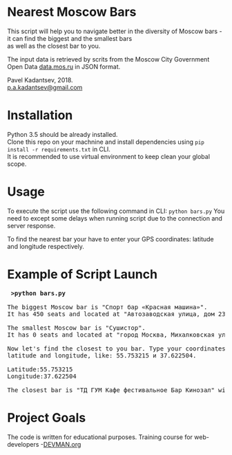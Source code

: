 # Nearest Moscow Bars

This script will help you to navigate better in the diversity of Moscow bars - it can find the biggest and the smallest bars <br />
as well as the closest bar to you.

The input data is retrieved by scrits from the Moscow City Government Open Data [data.mos.ru](https://data.mos.ru/) in JSON format.


Pavel Kadantsev, 2018. <br/>
p.a.kadantsev@gmail.com


# Installation

Python 3.5 should be already installed. <br />
Clone this repo on your machnine and install dependencies using ```pip install -r requirements.txt``` in CLI. <br />
It is recommended to use virtual environment to keep clean your global scope.


# Usage

To execute the script use the following command in CLI: ```python bars.py```
You need to except some delays when running script due to the connection and server response.

To find the nearest bar your have to enter your GPS coordinates: latitude and longitude respectively.


# Example of Script Launch

<pre>
<b> >python bars.py </b>

The biggest Moscow bar is "Спорт бар «Красная машина»".
It has 450 seats and located at "Автозаводская улица, дом 23, строение 1".

The smallest Moscow bar is "Сушистор".
It has 0 seats and located at "город Москва, Михалковская улица, дом 8".

Now let's find the closest to you bar. Type your coordinates -
latitude and longitude, like: 55.753215 и 37.622504.

Latitude:55.753215
Longitude:37.622504

The closest bar is "ТД ГУМ Кафе фестивальное Бар Кинозал" with 40 seats. Address: "город Москва, Красная площадь, дом 3".
</pre>


# Project Goals

The code is written for educational purposes. Training course for web-developers -[DEVMAN.org](https://devman.org)
